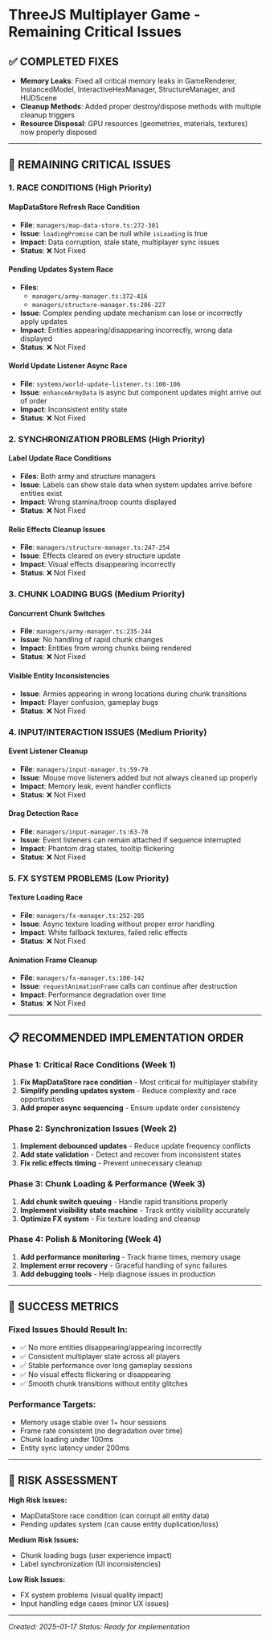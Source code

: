 # ThreeJS Multiplayer Game - Remaining Critical Issues

## ✅ COMPLETED FIXES
- **Memory Leaks**: Fixed all critical memory leaks in GameRenderer, InstancedModel, InteractiveHexManager, StructureManager, and HUDScene
- **Cleanup Methods**: Added proper destroy/dispose methods with multiple cleanup triggers
- **Resource Disposal**: GPU resources (geometries, materials, textures) now properly disposed

---

## 🚨 REMAINING CRITICAL ISSUES

### 1. **RACE CONDITIONS** (High Priority)

#### MapDataStore Refresh Race Condition
- **File**: `managers/map-data-store.ts:272-301`
- **Issue**: `loadingPromise` can be null while `isLoading` is true
- **Impact**: Data corruption, stale state, multiplayer sync issues
- **Status**: ❌ Not Fixed

#### Pending Updates System Race
- **Files**: 
  - `managers/army-manager.ts:372-416`
  - `managers/structure-manager.ts:206-227`
- **Issue**: Complex pending update mechanism can lose or incorrectly apply updates
- **Impact**: Entities appearing/disappearing incorrectly, wrong data displayed
- **Status**: ❌ Not Fixed

#### World Update Listener Async Race
- **File**: `systems/world-update-listener.ts:100-106`
- **Issue**: `enhanceArmyData` is async but component updates might arrive out of order
- **Impact**: Inconsistent entity state
- **Status**: ❌ Not Fixed

### 2. **SYNCHRONIZATION PROBLEMS** (High Priority)

#### Label Update Race Conditions
- **Files**: Both army and structure managers
- **Issue**: Labels can show stale data when system updates arrive before entities exist
- **Impact**: Wrong stamina/troop counts displayed
- **Status**: ❌ Not Fixed

#### Relic Effects Cleanup Issues
- **File**: `managers/structure-manager.ts:247-254`
- **Issue**: Effects cleared on every structure update
- **Impact**: Visual effects disappearing incorrectly
- **Status**: ❌ Not Fixed

### 3. **CHUNK LOADING BUGS** (Medium Priority)

#### Concurrent Chunk Switches
- **File**: `managers/army-manager.ts:235-244`
- **Issue**: No handling of rapid chunk changes
- **Impact**: Entities from wrong chunks being rendered
- **Status**: ❌ Not Fixed

#### Visible Entity Inconsistencies
- **Issue**: Armies appearing in wrong locations during chunk transitions
- **Impact**: Player confusion, gameplay bugs
- **Status**: ❌ Not Fixed

### 4. **INPUT/INTERACTION ISSUES** (Medium Priority)

#### Event Listener Cleanup
- **File**: `managers/input-manager.ts:59-79`
- **Issue**: Mouse move listeners added but not always cleaned up properly
- **Impact**: Memory leak, event handler conflicts
- **Status**: ❌ Not Fixed

#### Drag Detection Race
- **File**: `managers/input-manager.ts:63-70`
- **Issue**: Event listeners can remain attached if sequence interrupted
- **Impact**: Phantom drag states, tooltip flickering
- **Status**: ❌ Not Fixed

### 5. **FX SYSTEM PROBLEMS** (Low Priority)

#### Texture Loading Race
- **File**: `managers/fx-manager.ts:252-285`
- **Issue**: Async texture loading without proper error handling
- **Impact**: White fallback textures, failed relic effects
- **Status**: ❌ Not Fixed

#### Animation Frame Cleanup
- **File**: `managers/fx-manager.ts:100-142`
- **Issue**: `requestAnimationFrame` calls can continue after destruction
- **Impact**: Performance degradation over time
- **Status**: ❌ Not Fixed

---

## 📋 RECOMMENDED IMPLEMENTATION ORDER

### Phase 1: Critical Race Conditions (Week 1)
1. **Fix MapDataStore race condition** - Most critical for multiplayer stability
2. **Simplify pending updates system** - Reduce complexity and race opportunities
3. **Add proper async sequencing** - Ensure update order consistency

### Phase 2: Synchronization Issues (Week 2)
1. **Implement debounced updates** - Reduce update frequency conflicts
2. **Add state validation** - Detect and recover from inconsistent states
3. **Fix relic effects timing** - Prevent unnecessary cleanup

### Phase 3: Chunk Loading & Performance (Week 3)
1. **Add chunk switch queuing** - Handle rapid transitions properly
2. **Implement visibility state machine** - Track entity visibility accurately
3. **Optimize FX system** - Fix texture loading and cleanup

### Phase 4: Polish & Monitoring (Week 4)
1. **Add performance monitoring** - Track frame times, memory usage
2. **Implement error recovery** - Graceful handling of sync failures
3. **Add debugging tools** - Help diagnose issues in production

---

## 🎯 SUCCESS METRICS

### Fixed Issues Should Result In:
- ✅ No more entities disappearing/appearing incorrectly
- ✅ Consistent multiplayer state across all players
- ✅ Stable performance over long gameplay sessions
- ✅ No visual effects flickering or disappearing
- ✅ Smooth chunk transitions without entity glitches

### Performance Targets:
- Memory usage stable over 1+ hour sessions
- Frame rate consistent (no degradation over time)
- Chunk loading under 100ms
- Entity sync latency under 200ms

---

## 🚨 RISK ASSESSMENT

**High Risk Issues:**
- MapDataStore race condition (can corrupt all entity data)
- Pending updates system (can cause entity duplication/loss)

**Medium Risk Issues:**
- Chunk loading bugs (user experience impact)
- Label synchronization (UI inconsistencies)

**Low Risk Issues:**
- FX system problems (visual quality impact)
- Input handling edge cases (minor UX issues)

---

*Created: 2025-01-17*
*Status: Ready for implementation*